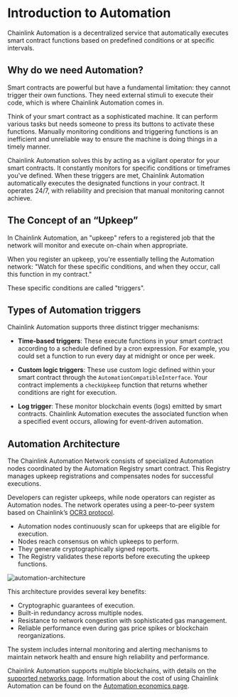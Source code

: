 # Introduction to Automation

Chainlink Automation is a decentralized service that automatically executes smart contract functions based on predefined conditions or at specific intervals.

## Why do we need Automation?

Smart contracts are powerful but have a fundamental limitation: they cannot trigger their own functions. They need external stimuli to execute their code, which is where Chainlink Automation comes in.

Think of your smart contract as a sophisticated machine. It can perform various tasks but needs someone to press its buttons to activate these functions. Manually monitoring conditions and triggering functions is an inefficient and unreliable way to ensure the machine is doing things in a timely manner.

Chainlink Automation solves this by acting as a vigilant operator for your smart contracts. It constantly monitors for specific conditions or timeframes you've defined. When these triggers are met, Chainlink Automation automatically executes the designated functions in your contract. It operates 24/7, with reliability and precision that manual monitoring cannot achieve.

## The Concept of an “Upkeep”

In Chainlink Automation, an "upkeep" refers to a registered job that the network will monitor and execute on-chain when appropriate.

When you register an upkeep, you're essentially telling the Automation network: "Watch for these specific conditions, and when they occur, call this function in my contract."

These specific conditions are called "triggers".

## Types of Automation triggers

Chainlink Automation supports three distinct trigger mechanisms:

- **Time-based triggers**:
These execute functions in your smart contract according to a schedule defined by a cron expression. For example, you could set a function to run every day at midnight or once per week.

- **Custom logic triggers**:
These use custom logic defined within your smart contract through the `AutomationCompatibleInterface`. Your contract implements a `checkUpkeep` function that returns whether conditions are right for execution.

- **Log trigger**:
These monitor blockchain events (logs) emitted by smart contracts. Chainlink Automation executes the associated function when a specified event occurs, allowing for event-driven automation.

## Automation Architecture

The Chainlink Automation Network consists of specialized Automation nodes coordinated by the Automation Registry smart contract. This Registry manages upkeep registrations and compensates nodes for successful executions.

Developers can register upkeeps, while node operators can register as Automation nodes. The network operates using a peer-to-peer system based on Chainlink’s [OCR3 protocol](https://docs.chain.link/architecture-overview/off-chain-reporting).

- Automation nodes continuously scan for upkeeps that are eligible for execution.
- Nodes reach consensus on which upkeeps to perform.
- They generate cryptographically signed reports.
- The Registry validates these reports before executing the upkeep functions.

![automation-architecture](/chainlink-fundamentals/4-chainlink-automation/assets/automation-architecture.png)

This architecture provides several key benefits:

- Cryptographic guarantees of execution.
- Built-in redundancy across multiple nodes.
- Resistance to network congestion with sophisticated gas management.
- Reliable performance even during gas price spikes or blockchain reorganizations.

The system includes internal monitoring and alerting mechanisms to maintain network health and ensure high reliability and performance.

Chainlink Automation supports multiple blockchains, with details on the [supported networks page](https://docs.chain.link/chainlink-automation/overview/supported-networks). Information about the cost of using Chainlink Automation can be found on the [Automation economics page](https://docs.chain.link/chainlink-automation/overview/automation-economics).
